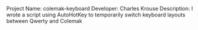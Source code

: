 Project Name: colemak-keyboard
Developer: Charles Krouse
Description: I wrote a script using AutoHotKey to temporarily switch keyboard layouts between Qwerty and Colemak